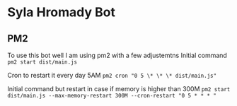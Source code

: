 # Syla Hromady Bot

##

## PM2

To use this bot well I am using pm2 with a few adjustemtns
Initial command
`pm2 start dist/main.js`

Cron to restart it every day 5AM
`pm2 cron "0 5 \* \* \* dist/main.js"`

Initial command but restart in case if memory is higher than 300M
`pm2 start dist/main.js --max-memory-restart 300M --cron-restart "0 5 * * * "`
